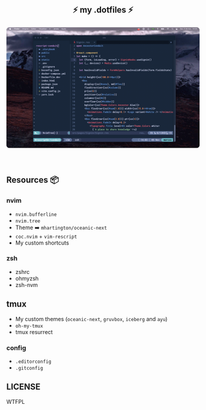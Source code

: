 <h2 align="center">
  <br>
  <span> ⚡ my .dotfiles ⚡ </span>
  <br>
  <br>
  <img src="./__assets/preview.png" width="1200" />
  <br>
 </h2>

<br>

## Resources 📦

### nvim
  - `nvim.bufferline`
  - `nvim.tree`
  - Theme ➡️ `mhartington/oceanic-next`
  - `coc.nvim` + `vim-rescript`
  - My custom shortcuts

### zsh
  - zshrc
  - ohmyzsh
  - zsh-nvm

## tmux
  - My custom themes (`oceanic-next`, `gruvbox`, `iceberg` and `ayu`)
  - `oh-my-tmux`
  - tmux resurrect

### config
  - `.editorconfig`
  - `.gitconfig`

## LICENSE

WTFPL
